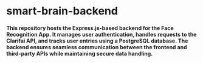 # smart-brain-backend
#### This repository hosts the Express.js-based backend for the Face Recognition App. It manages user authentication, handles requests to the Clarifai API, and tracks user entries using a PostgreSQL database. The backend ensures seamless communication between the frontend and third-party APIs while maintaining secure data handling.